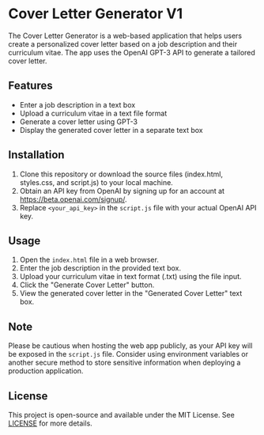 # Cover Letter Generator V1

The Cover Letter Generator is a web-based application that helps users create a personalized cover letter based on a job description and their curriculum vitae. The app uses the OpenAI GPT-3 API to generate a tailored cover letter.

## Features

- Enter a job description in a text box
- Upload a curriculum vitae in a text file format
- Generate a cover letter using GPT-3
- Display the generated cover letter in a separate text box

## Installation

1. Clone this repository or download the source files (index.html, styles.css, and script.js) to your local machine.
2. Obtain an API key from OpenAI by signing up for an account at https://beta.openai.com/signup/.
3. Replace `<your_api_key>` in the `script.js` file with your actual OpenAI API key.

## Usage

1. Open the `index.html` file in a web browser.
2. Enter the job description in the provided text box.
3. Upload your curriculum vitae in text format (.txt) using the file input.
4. Click the "Generate Cover Letter" button.
5. View the generated cover letter in the "Generated Cover Letter" text box.

## Note

Please be cautious when hosting the web app publicly, as your API key will be exposed in the `script.js` file. Consider using environment variables or another secure method to store sensitive information when deploying a production application.

## License

This project is open-source and available under the MIT License. See [LICENSE](LICENSE) for more details.
